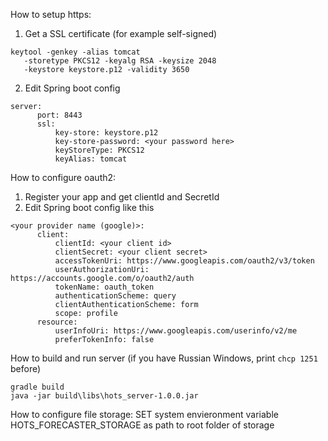 How to setup https:
1) Get a SSL certificate (for example self-signed)

````
keytool -genkey -alias tomcat
   -storetype PKCS12 -keyalg RSA -keysize 2048
   -keystore keystore.p12 -validity 3650
````

2) Edit Spring boot config

````
server:
      port: 8443
      ssl:
          key-store: keystore.p12
          key-store-password: <your password here>
          keyStoreType: PKCS12
          keyAlias: tomcat
````
          
How to configure oauth2:
1) Register your app and get clientId and SecretId
2) Edit Spring boot config like this

````
<your provider name (google)>:
      client:
          clientId: <your client id>
          clientSecret: <your client secret>
          accessTokenUri: https://www.googleapis.com/oauth2/v3/token
          userAuthorizationUri: https://accounts.google.com/o/oauth2/auth
          tokenName: oauth_token
          authenticationScheme: query
          clientAuthenticationScheme: form
          scope: profile
      resource:
          userInfoUri: https://www.googleapis.com/userinfo/v2/me
          preferTokenInfo: false
````
How to build and run server (if you have Russian Windows, print ````chcp 1251```` before)
````
gradle build
java -jar build\libs\hots_server-1.0.0.jar
````
How to configure file storage:
SET system envieronment variable HOTS_FORECASTER_STORAGE as path to root folder of storage